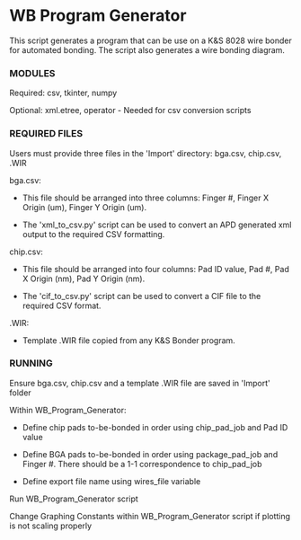 # WB Program Generator #

This script generates a program that can be use on a K&S 8028 wire bonder for automated bonding.  The script also
generates a wire bonding diagram.

### MODULES ###

Required: csv, tkinter, numpy

Optional: xml.etree, operator - Needed for csv conversion scripts

### REQUIRED FILES ###

Users must provide three files in the 'Import' directory: bga.csv, chip.csv, .WIR

bga.csv:

* This file should be arranged into three columns: Finger #, Finger X Origin (um),
Finger Y Origin (um).

* The 'xml_to_csv.py' script can be used to convert an APD generated xml output to the required
CSV formatting.

chip.csv:

* This file should be arranged into four columns: Pad ID value, Pad #, Pad X Origin (nm), Pad Y Origin (nm).

* The 'cif_to_csv.py' script can be used to convert a CIF file to the required CSV format.

.WIR:

* Template .WIR file copied from any K&S Bonder program.

### RUNNING ###

Ensure bga.csv, chip.csv and a template .WIR file are saved in 'Import' folder

Within WB_Program_Generator:

* Define chip pads to-be-bonded in order using chip_pad_job and Pad ID value

* Define BGA pads to-be-bonded in order using package_pad_job and Finger #.  There should be a 1-1 correspondence to
chip_pad_job

* Define export file name using wires_file variable

Run WB_Program_Generator script 

Change Graphing Constants within WB_Program_Generator script if plotting is not scaling properly


